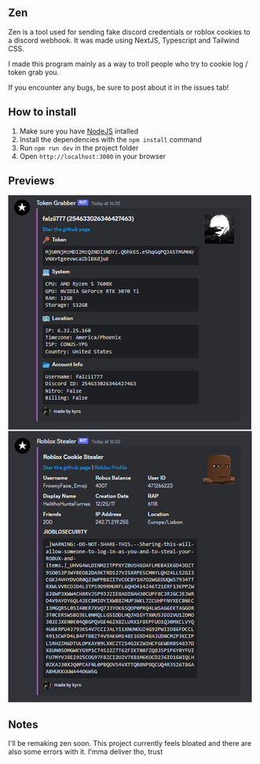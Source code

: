 ## Zen
Zen is a tool used for sending fake discord credentials or roblox cookies to a discord webhook. It was made using NextJS, Typescript and Tailwind CSS.

I made this program mainly as a way to troll people who try to cookie log / token grab you. 

If you encounter any bugs, be sure to post about it in the issues tab!

## How to install
1. Make sure you have [NodeJS](https://nodejs.org/en) intalled
2. Install the dependencies with the `npm install` command
3. Run `npm run dev` in the project folder
4. Open `http://localhost:3000` in your browser

## Previews
![image](https://raw.githubusercontent.com/damnkyro/zen/main/public/showcase/discord.png)
![image](https://raw.githubusercontent.com/damnkyro/zen/main/public/showcase/roblox.png)

## Notes
I'll be remaking zen soon. This project currently feels bloated and there are also some errors with it. I'mma deliver tho, trust
